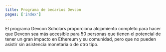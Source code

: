 ```yaml
---
title: Programa de becarios Devcon
pages: ['index']
---
```


El programa Devcon Scholars proporciona alojamiento completo para hacer que Devcon sea más accesible para 50 personas que tienen el potencial de tener un gran impacto en Ethereum y su comunidad, pero que no pueden asistir sin asistencia monetaria o de otro tipo.
